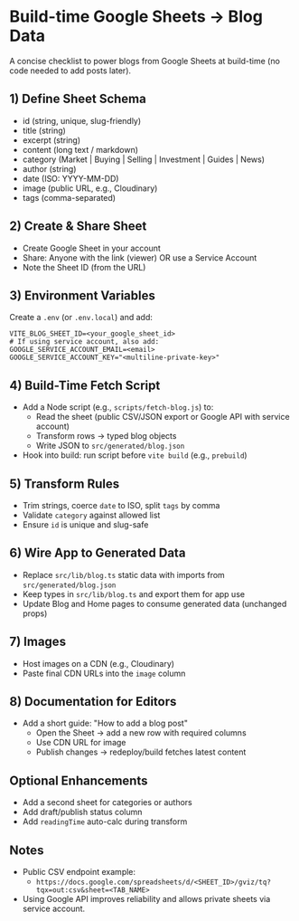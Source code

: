 # Build-time Google Sheets → Blog Data

A concise checklist to power blogs from Google Sheets at build-time (no code needed to add posts later).

## 1) Define Sheet Schema
- id (string, unique, slug-friendly)
- title (string)
- excerpt (string)
- content (long text / markdown)
- category (Market | Buying | Selling | Investment | Guides | News)
- author (string)
- date (ISO: YYYY-MM-DD)
- image (public URL, e.g., Cloudinary)
- tags (comma-separated)

## 2) Create & Share Sheet
- Create Google Sheet in your account
- Share: Anyone with the link (viewer) OR use a Service Account
- Note the Sheet ID (from the URL)

## 3) Environment Variables
Create a `.env` (or `.env.local`) and add:

```
VITE_BLOG_SHEET_ID=<your_google_sheet_id>
# If using service account, also add:
GOOGLE_SERVICE_ACCOUNT_EMAIL=<email>
GOOGLE_SERVICE_ACCOUNT_KEY="<multiline-private-key>"
```

## 4) Build-Time Fetch Script
- Add a Node script (e.g., `scripts/fetch-blog.js`) to:
  - Read the sheet (public CSV/JSON export or Google API with service account)
  - Transform rows → typed blog objects
  - Write JSON to `src/generated/blog.json`
- Hook into build: run script before `vite build` (e.g., `prebuild`)

## 5) Transform Rules
- Trim strings, coerce `date` to ISO, split `tags` by comma
- Validate `category` against allowed list
- Ensure `id` is unique and slug-safe

## 6) Wire App to Generated Data
- Replace `src/lib/blog.ts` static data with imports from `src/generated/blog.json`
- Keep types in `src/lib/blog.ts` and export them for app use
- Update Blog and Home pages to consume generated data (unchanged props)

## 7) Images
- Host images on a CDN (e.g., Cloudinary)
- Paste final CDN URLs into the `image` column

## 8) Documentation for Editors
- Add a short guide: "How to add a blog post"
  - Open the Sheet → add a new row with required columns
  - Use CDN URL for image
  - Publish changes → redeploy/build fetches latest content

## Optional Enhancements
- Add a second sheet for categories or authors
- Add draft/publish status column
- Add `readingTime` auto-calc during transform

## Notes
- Public CSV endpoint example:
  - `https://docs.google.com/spreadsheets/d/<SHEET_ID>/gviz/tq?tqx=out:csv&sheet=<TAB_NAME>`
- Using Google API improves reliability and allows private sheets via service account.
